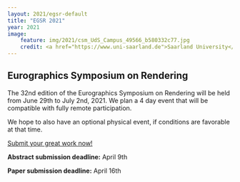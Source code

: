 ```yaml
---
layout: 2021/egsr-default
title: "EGSR 2021"
year: 2021
image:
    feature: img/2021/csm_UdS_Campus_49566_b580332c77.jpg
    credit: <a href="https://www.uni-saarland.de">Saarland University</a>
---
```


## Eurographics Symposium on Rendering

The 32nd edition of the Eurographics Symposium on Rendering will be held from June 29th to July 2nd, 2021.
We plan a 4 day event that will be compatible with fully remote participation.

We hope to also have an optional physical event, if conditions are favorable at that time.

[Submit your great work now!](https://srmv2.eg.org/COMFy/Conference/SR_2021)

**Abstract submission deadline:** April 9th

**Paper submission deadline:** April 16th